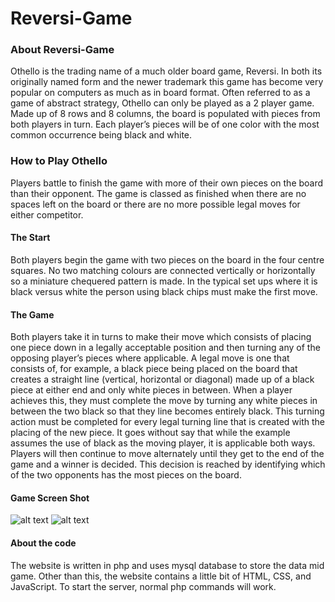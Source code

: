 # Reversi-Game

### About Reversi-Game
Othello is the trading name of a much older board game, Reversi. In both its originally
named form and the newer trademark this game has become very popular on computers as
much as in board format. Often referred to as a game of abstract strategy, Othello can only
be played as a 2 player game. Made up of 8 rows and 8 columns, the board is populated
with pieces from both players in turn. Each player’s pieces will be of one color with the most
common occurrence being black and white. 

### How to Play Othello 
Players battle to finish the game with more of their own pieces on the board than their
opponent. The game is classed as finished when there are no spaces left on the board or
there are no more possible legal moves for either competitor.

#### The Start 
Both players begin the game with two pieces on the board in the four centre squares. No two matching colours are connected vertically or horizontally so a miniature chequered pattern is made. In the typical set ups where it is black versus white the person using black chips must make the first move. 

#### The Game
Both players take it in turns to make their move which consists of placing one piece down in
a legally acceptable position and then turning any of the opposing player’s pieces where
applicable. A legal move is one that consists of, for example, a black piece being placed on
the board that creates a straight line (vertical, horizontal or diagonal) made up of a black
piece at either end and only white pieces in between. When a player achieves this, they
must complete the move by turning any white pieces in between the two black so that they
line becomes entirely black. This turning action must be completed for every legal turning
line that is created with the placing of the new piece.
It goes without say that while the example assumes the use of black as the moving player, it
is applicable both ways.
Players will then continue to move alternately until they get to the end of the game and a
winner is decided. This decision is reached by identifying which of the two opponents has
the most pieces on the board. 

#### Game Screen Shot
![alt text](https://github.com/mahnazislam1010/Game_Othello/blob/main/HomePage.png)
![alt text](https://github.com/mahnazislam1010/Game_Othello/blob/main/OthelloScreenShot.png)

#### About the code
The website is written in php and uses mysql database to store the data mid game. Other than this, the website contains a little bit of HTML, CSS, and JavaScript.
To start the server, normal php commands will work.
